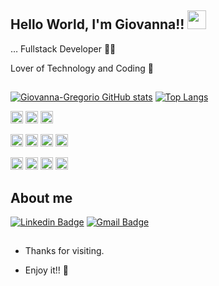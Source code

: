 ## Hello World, I'm Giovanna!! <img src=https://github.com/TheDudeThatCode/TheDudeThatCode/blob/master/Assets/Earth.gif width="30">
 
… Fullstack Developer 👩‍💻
 
Lover of Technology and Coding 💓
 
##

[![Giovanna-Gregorio GitHub stats](https://github-readme-stats.vercel.app/api?username=Giovanna-Gregorio&theme=dracula)](https://github.com/Giovanna-Gregorio/github-readme-stats)
[![Top Langs](https://github-readme-stats.vercel.app/api/top-langs/?username=Giovanna-gregorio&layout=compact&theme=dracula)](https://github.com/Giovanna-Gregorio/github-readme-stats)

<code><img height="20" src="https://img.shields.io/badge/C%23-239120?style=flat-squaree&logo=c-sharp&logoColor=white"></code> 
<code><img height="20" src="https://img.shields.io/badge/PHP-777BB4?style=flat-square&logo=php&logoColor=white"></code> 
<code><img height="20" src="https://img.shields.io/badge/JavaScript-323330?style=flat-square&logo=javascript&logoColor=F7DF1E"></code>

<code><img height="20" src="https://img.shields.io/badge/HTML-239120?style=flat-square&logo=html5&logoColor=white"></code>
<code><img height="20" src="https://img.shields.io/badge/CSS-239120?&style=flat-square&logo=css3&logoColor=white"></code>
<code><img height="20" src="https://img.shields.io/badge/Postman-FF6C37?style=flat-square&logo=Postman&logoColor=white"></code>
<code><img height="20" src="https://img.shields.io/badge/Git-F05032?style=flat-square&logo=git&logoColor=white"></code>

<code><img height="20" src="https://img.shields.io/badge/PostgreSQL-316192?style=flat-square&logo=postgresql&logoColor=white"></code> 
<code><img height="20" src="https://img.shields.io/badge/MySQL-00000F?style=flat-square&logo=mysql&logoColor=white"></code>
<code><img height="20" src="https://img.shields.io/badge/MongoDB-4EA94B?style=flat-square&logo=mongodb&logoColor=white"></code> 
<code><img height="20" src="https://img.shields.io/badge/Oracle-F80000?style=flat-square&logo=Oracle&logoColor=white"></code> 


## About me 
[![Linkedin Badge](https://img.shields.io/badge/-LinkedIn-blue?style=flat-square&logo=Linkedin&logoColor=white&link=https://www.linkedin.com/in/giovanna-greg%C3%B3rio-guimar%C3%A3es-927293181/)](https://www.linkedin.com/in/giovanna-greg%C3%B3rio-guimar%C3%A3es-927293181/)
[![Gmail Badge](https://img.shields.io/badge/Gmail-D14836?style=flat-square&logo=gmail&logoColor=white)](mailto:giovanna.gregorio14@gmail.com)

##

- Thanks for visiting. 
 
- Enjoy it!! 🤖
